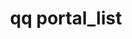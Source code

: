 ---
category: portal
command: portal_list
optional_options:
- alternate:
  - --json
  help: Pretty-print JSON
  name: -j
  required: false
permalink: /qq-cli-command-guide/portal/portal_list.html
positional_options: []
sidebar: qq_cli_command_reference_sidebar
summary: This section explains how to use the <code>qq portal_list</code> command.
synopsis: List all accepted and pending portals on the current cluster
title: qq portal_list
usage: qq portal_list [-h] [-j]
zendesk_source: qq CLI Command Guide

---